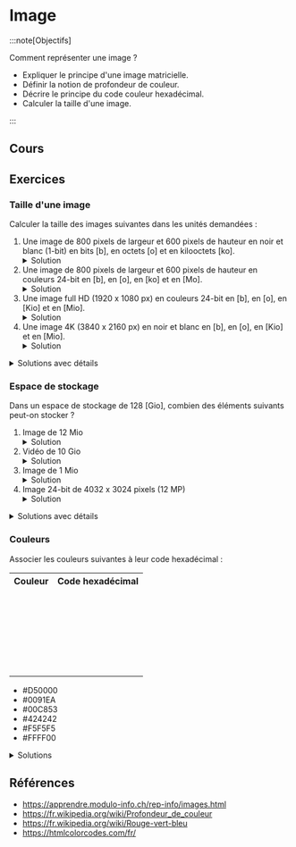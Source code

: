 # Image

:::note[Objectifs]

Comment représenter une image ?

- Expliquer le principe d'une image matricielle.
- Définir la notion de profondeur de couleur.
- Décrire le principe du code couleur hexadécimal.
- Calculer la taille d'une image.

:::

## Cours

<Reaveal name="1m-repr-image" />

## Exercices

### Taille d'une image

Calculer la taille des images suivantes dans les unités demandées :

1. Une image de 800 pixels de largeur et 600 pixels de hauteur en noir et blanc (1-bit) en bits [b], en octets [o] et en kilooctets [ko].
   <details><summary>Solution</summary>480'000 [b] = 60'000 [o] = 60 [ko]</details>
2. Une image de 800 pixels de largeur et 600 pixels de hauteur en couleurs 24-bit en [b], en [o], en [ko] et en [Mo].
   <details><summary>Solution</summary>11'520'000 [b] = 1'440'000 [o] = 1'440 [ko] = 1,44 [Mo]</details>
3. Une image full HD (1920 x 1080 px) en couleurs 24-bit en [b], en [o], en [Kio] et en [Mio].
   <details><summary>Solution</summary>49 766 400 [b] = 6'220'800 [o] = 6'075 [Kio] = 5,93 [Mio]</details>
4. Une image 4K (3840 x 2160 px) en noir et blanc en [b], en [o], en [Kio] et en [Mio].
   <details><summary>Solution</summary>8'294'400 [b] = 1'036'800 [o] = 1'012 [Kio] = 0,99 [Mio]</details>

<details>
<summary>Solutions avec détails</summary>

1. - 800 &times; 600 &times; 1 = 480'000 [b]
   - 480'000 [b] / 8 = 60'000 [o]
   - 60'000 [o] / 1'000 = 60 [ko]
2. - 800 &times; 600 &times; 24 = 11'520'000 [b]
   - 11'520'000 [b] / 8 = 1'440'000 [o]
   - 1'440'000 [o] / 1'000 = 1'440 [ko]
   - 1'440 [ko] / 1'000 = 1,44 [Mo]
3. - 1920 &times; 1080 &times; 24 = 49 766 400 [b]
   - 49 766 400 [b] / 8 = 6'220'800 [o]
   - 6'220'800 [o] / 1'024 = 6'075 [Kio]
   - 6'075 [Kio] / 1'024 = 5,93 [Mio]
4. - 3840 &times; 2160 &times; 1 = 8'294'400 [b]
   - 8'294'400 [b] / 8 = 1'036'800 [o]
   - 1'036'800 [o] / 1'024 = 1'012 [Kio]
   - 1'012 [Kio] / 1'024 = 0,99 [Mio]

</details>

### Espace de stockage

Dans un espace de stockage de 128 [Gio], combien des éléments suivants peut-on stocker ?

1. Image de 12 Mio
   <details><summary>Solution</summary>10'922 images</details>
2. Vidéo de 10 Gio
   <details><summary>Solution</summary>12 vidéos</details>
3. Image de 1 Mio
   <details><summary>Solution</summary>131'072 images</details>
4. Image 24-bit de 4032 x 3024 pixels (12 MP)
   <details><summary>Solution</summary>3'687 images</details>

<details>
<summary>Solutions avec détails</summary>

1. - Convertir dans la même unité : 128 [Gio] &times; 1'024 = 131'072 [Mio]
   - 131'072 [Mio] / 12 [Mio] = 10'922 images
2. - 128 [Gio] / 10 [Gio] = 12 vidéos
3. - 128 [Gio] &times; 1'024 = 131'072 [Mio]
   - 131'072 [Mio] / 1 [Mio] = 131'072 images
4. - Chaque image fait 4032 &times; 3024 &times; 24 = 291'553'152 [b]
   - Convertir dans la même unité (images) :
     - 291'553'152 [b] / 8 = 36'444'144 [o]
     - 36'444'144 [o] / 1'024 = 35'586 [Kio]
     - 35'586 [Kio] / 1'024 = 34,7 [Mio]
   - Convertir dans la même unité (espace de stockage) :
     - 128 [Gio] &times; 1'024 = 131'072 [Mio]
   - 131'072 [Mio] / 34,7 [Mio] = 3'687 images

</details>

### Couleurs

Associer les couleurs suivantes à leur code hexadécimal :

<table>
  <tr>
    <th>Couleur</th>
    <th>Code hexadécimal</th>
  </tr>
  <tr>
    <td style={{"background-color":"#0091EA"}}>&nbsp;</td>
    <td></td>
  </tr>
  <tr>
    <td style={{"background-color":"#FFFF00"}}>&nbsp;</td>
    <td></td>
  </tr>
  <tr>
    <td style={{"background-color":"#424242"}}>&nbsp;</td>
    <td></td>
  </tr>
  <tr>
    <td style={{"background-color":"#F5F5F5"}}>&nbsp;</td>
    <td></td>
  </tr>
  <tr>
    <td style={{"background-color":"#D50000"}}>&nbsp;</td>
    <td></td>
  </tr>
  <tr>
    <td style={{"background-color":"#00C853"}}>&nbsp;</td>
    <td></td>
  </tr>
</table>

- #D50000
- #0091EA
- #00C853
- #424242
- #F5F5F5
- #FFFF00

<details>
<summary>Solutions</summary>

<table>
  <tr>
    <th>Couleur</th>
    <th>Code hexadécimal</th>
  </tr>
  <tr>
    <td style={{"background-color":"#0091EA"}}>&nbsp;</td>
    <td>#0091EA</td>
  </tr>
  <tr>
    <td style={{"background-color":"#FFFF00"}}>&nbsp;</td>
    <td>#FFFF00</td>
  </tr>
  <tr>
    <td style={{"background-color":"#424242"}}>&nbsp;</td>
    <td>#424242</td>
  </tr>
  <tr>
    <td style={{"background-color":"#F5F5F5"}}>&nbsp;</td>
    <td>#F5F5F5</td>
  </tr>
  <tr>
    <td style={{"background-color":"#D50000"}}>&nbsp;</td>
    <td>#D50000</td>
  </tr>
  <tr>
    <td style={{"background-color":"#00C853"}}>&nbsp;</td>
    <td>#00C853</td>
  </tr>
</table>

Commencer par mettre de côté les nuances de gris qui ont trois valeurs répétées (#424242 et #F5F5F5). Plus la valeur est élevée, plus la couleur est claire.

Ensuite, regarder s'il y a une couleur RGB dominante : #D50000 est un rouge, #00C853 est un vert et #0091EA est un bleu

Finalement, #FFFF00 est la combinaison de rouge et de vert, qui est jaune.

</details>

## Références

- https://apprendre.modulo-info.ch/rep-info/images.html
- https://fr.wikipedia.org/wiki/Profondeur_de_couleur
- https://fr.wikipedia.org/wiki/Rouge-vert-bleu
- https://htmlcolorcodes.com/fr/

